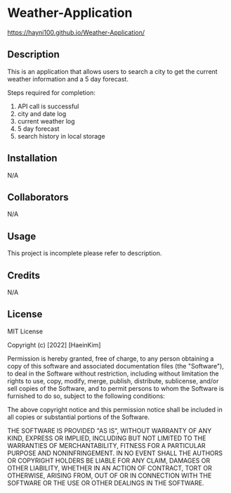# Weather-Application
https://hayni100.github.io/Weather-Application/
## Description
This is an application that allows users to search a city to get the current weather information and a 5 day forecast. 

Steps required for completion:

1. API call is successful
2. city and date log
3. current weather log
4. 5 day forecast
5. search history in local storage

## Installation
N/A

## Collaborators 
N/A

## Usage 
This project is incomplete please refer to description.

## Credits 
N/A

## License
MIT License

Copyright (c) [2022] [HaeinKim]

Permission is hereby granted, free of charge, to any person obtaining a copy of this software and associated documentation files (the "Software"), to deal in the Software without restriction, including without limitation the rights to use, copy, modify, merge, publish, distribute, sublicense, and/or sell copies of the Software, and to permit persons to whom the Software is furnished to do so, subject to the following conditions:

The above copyright notice and this permission notice shall be included in all copies or substantial portions of the Software.

THE SOFTWARE IS PROVIDED "AS IS", WITHOUT WARRANTY OF ANY KIND, EXPRESS OR IMPLIED, INCLUDING BUT NOT LIMITED TO THE WARRANTIES OF MERCHANTABILITY, FITNESS FOR A PARTICULAR PURPOSE AND NONINFRINGEMENT. IN NO EVENT SHALL THE AUTHORS OR COPYRIGHT HOLDERS BE LIABLE FOR ANY CLAIM, DAMAGES OR OTHER LIABILITY, WHETHER IN AN ACTION OF CONTRACT, TORT OR OTHERWISE, ARISING FROM, OUT OF OR IN CONNECTION WITH THE SOFTWARE OR THE USE OR OTHER DEALINGS IN THE SOFTWARE.
